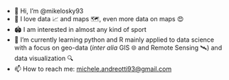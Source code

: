 - 👋 Hi, I’m @mikelosky93
- 👀 I love data 📈 and maps 🗺️, even more data on maps 😍
- 🏟️ I am interested in almost any kind of sport 
- 🌱 I’m currently learning python and R mainly applied to data science with a focus on geo-data (*inter alia* GIS 🌐 and Remote Sensing 🛰️) and data visualization 🔍
- 📫 How to reach me: michele.andreotti93@gmail.com

<!---
mikelosky93/mikelosky93 is a ✨ special ✨ repository because its `README.md` (this file) appears on your GitHub profile.
You can click the Preview link to take a look at your changes.
--->

